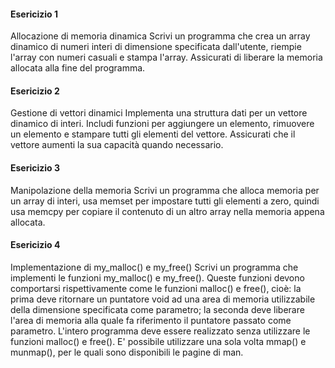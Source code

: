 #### Esericizio 1
Allocazione di memoria dinamica
Scrivi un programma che crea un array dinamico di numeri interi di dimensione specificata dall'utente, riempie l'array con numeri casuali e stampa l'array. Assicurati di liberare la memoria allocata alla fine del programma.

#### Esericizio 2
Gestione di vettori dinamici
Implementa una struttura dati per un vettore dinamico di interi. Includi funzioni per aggiungere un elemento, rimuovere un elemento e stampare tutti gli elementi del vettore. Assicurati che il vettore aumenti la sua capacità quando necessario.

#### Esericizio 3
Manipolazione della memoria
Scrivi un programma che alloca memoria per un array di interi, usa memset per impostare tutti gli elementi a zero, quindi usa memcpy per copiare il contenuto di un altro array nella memoria appena allocata.

#### Esericizio 4
Implementazione di my_malloc() e my_free()
Scrivi un programma che implementi le funzioni my_malloc() e my_free(). Queste funzioni devono comportarsi rispettivamente come le funzioni malloc() e free(), cioè: la prima deve ritornare un puntatore void ad una area di memoria utilizzabile della dimensione specificata come parametro; la seconda deve liberare l'area di memoria alla quale fa riferimento il puntatore passato come parametro. L'intero programma deve essere realizzato senza utilizzare le funzioni malloc() e free(). E' possibile utilizzare una sola volta mmap() e munmap(), per le quali sono disponibili le pagine di man.